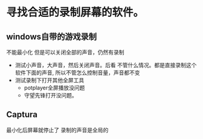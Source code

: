 # 寻找合适的录制屏幕的软件。
## windows自带的游戏录制
不能最小化
但是可以关闭全部的声音，仍然有录制
* 测试小声音，大声音，然后关闭声音。后看
不管什么情况。都是直接录制这个软件下面的声音, 所以不管怎么控制音量，声音都不变
* 测试录制下打开其他全屏工具
    * potplayer全屏播放没问题
    * 守望先锋打开没问题。
    
## Captura
最小化后屏幕就停止了
录制的声音是全局的

